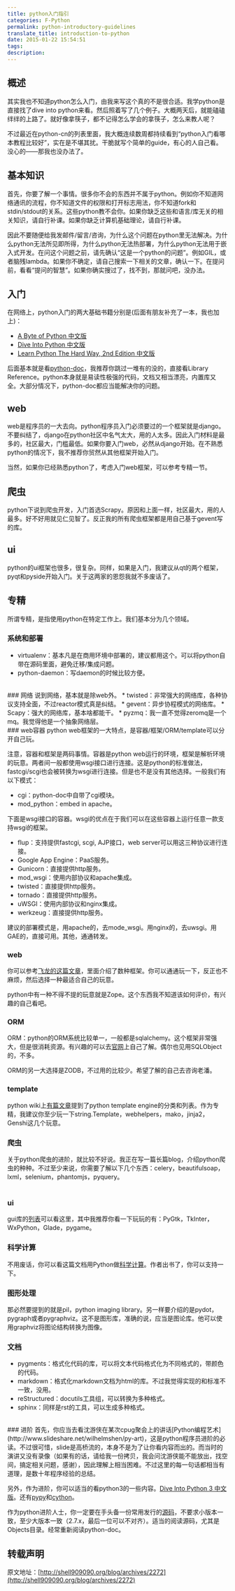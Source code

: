 ```yaml
---
title: python入门指引
categories: F-Python
permalink: python-introductory-guidelines
translate_title: introduction-to-python
date: 2015-01-22 15:54:51
tags:
description:
---
```

## 概述
其实我也不知道python怎么入门，由我来写这个真的不是很合适。我学python是直接找了dive into python来看。然后照着写了几个例子。大概两天后，就能磕磕绊绊的上路了。就好像拿筷子，都不记得怎么学会的拿筷子，怎么来教人呢？  

不过最近在python-cn的列表里面，我大概连续数周都持续看到“python入门看哪本教程比较好”，实在是不堪其扰。干脆就写个简单的guide，有心的人自己看。没心的——那我也没办法了。

##  基本知识
首先，你要了解一个事情。很多你不会的东西并不属于python。例如你不知道网络通讯的流程，你不知道文件的权限和打开标志用法，你不知道fork和stdin/stdout的关系。这些python教不会你。如果你缺乏这些和语言/库无关的相关知识，请自行补课。如果你缺乏计算机基础理论，请自行补课。  

因此不要随便给我发邮件/留言/咨询，为什么这个问题在python里无法解决。为什么python无法所见即所得，为什么python无法热部署，为什么python无法用于嵌入式开发。在问这个问题之前，请先确认“这是一个python的问题”。例如GIL，或者脑残lambda。如果你不确定，请自己搜索一下相关的文章，确认一下。在提问前，看看“提问的智慧”。如果你确实搜过了，找不到，那就问吧，没办法。  

##  入门
在网络上，python入门的两大基础书籍分别是(后面有朋友补充了一本，我也加上)：
* [A Byte of Python 中文版](http://www.swaroopch.com/notes/python/)
* [Dive Into Python 中文版](http://www.diveintopython.net/)
* [Learn Python The Hard Way, 2nd Edition 中文版](http://learnpythonthehardway.org/book/)

后面基本就是看[python-doc](http://www.python.org/doc/)，我推荐你跳过一堆有的没的，直接看Library Reference。python本身就是易读性极强的代码，文档又相当漂亮，内置库又全。大部分情况下，python-doc都应当能解决你的问题。

##  web
web是程序员的一大去向。python程序员入门必须要过的一个框架就是django。不要纠结了，django在python社区中名气太大，用的人太多。因此入门材料是最多的，社区最大，门槛最低。如果你要入门web，必然从django开始。在不熟悉python的情况下，我不推荐你贸然从其他框架开始入门。  

当然，如果你已经熟悉python了，考虑入门web框架，可以参考专精一节。

##  爬虫
python下说到爬虫开发，入门首选Scrapy。原因和上面一样，社区最大，用的人最多。好不好用就见仁见智了。反正我的所有爬虫框架都是用自己基于gevent写的库。  

##  ui
python的ui框架也很多，很复杂。同样，如果是入门，我建议从qt的两个框架，pyqt和pyside开始入门。关于这两家的恩怨我就不多废话了。  

##  专精
所谓专精，是指使用python在特定工作上。我们基本分为几个领域。
###  系统和部署
* virtualenv：基本凡是在商用环境中部署的，建议都用这个。可以将python自带在源码里面，避免迁移/集成问题。
* python-daemon：写daemon的时候比较方便。

<br />
###  网络
说到网络，基本就是除web外。
*  twisted：非常强大的网络库，各种协议支持全面，不过reactor模式真是纠结。
*  gevent：异步协程模式的网络库。
*  Scapy：强大的网络库，基本啥都能干。
*  pyzmq：我一直不觉得zeromq是一个mq。我觉得他是一个抽象网络层。

<br />
### web容器
python web框架的一大特点，是容器/框架/ORM/template可以分开自己玩。  

注意，容器和框架是两码事情。容器是python web运行的环境，框架是解析环境的玩意。两者间一般都使用wsgi接口进行连接。这是python的标准做法，fastcgi/scgi也会被转换为wsgi进行连接。但是也不是没有其他选择。一般我们有以下模式：
* cgi：python-doc中自带了cgi模块。
* mod_python：embed in apache。

下面是wsgi接口的容器。wsgi的优点在于我们可以在这些容器上运行任意一款支持wsgi的框架。
* flup：支持提供fastcgi, scgi, AJP接口，web server可以用这三种协议进行连接。
* Google App Engine：PaaS服务。
* Gunicorn：直接提供http服务。
* mod_wsgi：使用内部协议和apache集成。
* twisted：直接提供http服务。
* tornado：直接提供http服务。
* uWSGI：使用内部协议和nginx集成。
* werkzeug：直接提供http服务。

建议的部署模式是，用apache的，去mode_wsgi。用nginx的，去uwsgi。用GAE的，直接可用。其他，通通转发。
<br />

###  web
你可以参考[飞龙的这篇文章](http://feilong.me/2011/01/talk-about-python-web-framework)，里面介绍了数种框架。你可以通通玩一下，反正也不麻烦，然后选择一种最适合自己的玩意。  

python中有一种不得不提的玩意就是Zope。这个东西我不知道该如何评价，有兴趣的自己看吧。
<br />
###  ORM
ORM：python的ORM系统比较单一，一般都是sqlalchemy。这个框架非常强大，但是很消耗资源。有兴趣的可以去[官网](http://www.sqlalchemy.org/)上自己了解。偶尔也见用SQLObject的，不多。  

ORM的另一大选择是ZODB，不过用的比较少。希望了解的自己去咨询老潘。
<br />
###  template
python wiki上[有篇文章](http://wiki.python.org/moin/Templating)提到了python template engine的分类和列表。作为专精，我建议你至少玩一下string.Template，webhelpers，mako，jinja2，Genshi这几个玩意。
<br />
###  爬虫
关于python爬虫的进阶，就比较不好说。我正在写一篇长篇blog，介绍python爬虫的种种。不过至少来说，你需要了解以下几个东西：celery，beautifulsoap，lxml，selenium，phantomjs，pyquery。  
<br />
###  ui
gui库的[列表](http://wiki.python.org/moin/GuiProgramming)可以看这里，其中我推荐你看一下玩玩的有：PyGtk，TkInter，WxPython，Glade，pygame。
<br />
###  科学计算
不用废话，你可以看这篇文档用Python做[科学计算](http://hyry.dip.jp:8000/pydoc/index.html)。作者出书了，你可以支持一下。
<br />
###  图形处理
那必然要提到的就是pil，python imaging library。另一样要介绍的是pydot，pygraph或者pygraphviz。这不是图形库，准确的说，应当是图论库。他可以使用graphviz将图论结构转换为图像。
<br />
###  文档
* pygments：格式化代码的库，可以将文本代码格式化为不同格式的，带颜色的代码。
* markdown：格式化markdown文档为html的库。不过我觉得实现的和标准不一致，没用。
* reStructured：docutils工具组，可以转换为多种格式。
* sphinx：同样是rst的工具，可以生成多种格式。

<br />
###  进阶
首先，你应当去看沈游侠在某次cpug聚会上的讲话[Python编程艺术](http://www.slideshare.net/wilhelmshen/py-art)，这是python程序员进阶的必读。不过很可惜，slide是高桥流的，本身不是为了让你看内容而出的。而当时的演讲又没有录像（如果有的话，请给我一份拷贝，我会问沈游侠能不能放出，找空间，搞定相关问题，感谢），因此理解上相当困难。不过这里的每一句话都相当有道理，是数十年程序经验的总结。

另外，作为进阶，你可以适当的看python3的一些内容。[Dive Into Python 3 中文版](http://getpython3.com/diveintopython3/)。还有[pypy](http://pypy.org/)和[cython](http://cython.org/)。

作为python进阶人士，你一定要在手头备一份常用发行的[源码](http://www.python.org/download/)，不要求小版本一致，至少大版本一致（2.7.x，最后一位可以不对齐）。适当的阅读源码，尤其是Objects目录。经常重新阅读python-doc。

## 转载声明
原文地址：[http://shell909090.org/blog/archives/2272](http://shell909090.org/blog/archives/2272)

















